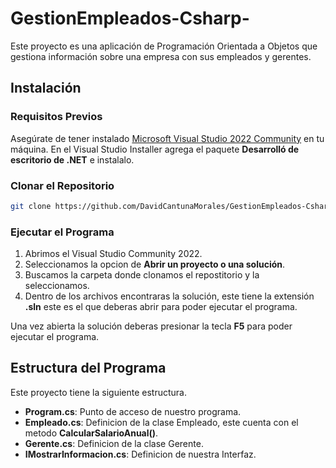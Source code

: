 # GestionEmpleados-Csharp-
Este proyecto es una aplicación de Programación Orientada a Objetos que gestiona información sobre una empresa con sus empleados y gerentes.
## Instalación
### Requisitos Previos
Asegúrate de tener instalado [Microsoft Visual Studio 2022 Community](https://visualstudio.microsoft.com/) en tu máquina.
En el Visual Studio Installer agrega el paquete **Desarrolló de escritorio de .NET** e instalalo.  
### Clonar el Repositorio
```bash
git clone https://github.com/DavidCantunaMorales/GestionEmpleados-Csharp-.git
```
### Ejecutar el Programa
1. Abrimos el Visual Studio Community 2022.
2. Seleccionamos la opcion de **Abrir un proyecto o una solución**.
3. Buscamos la carpeta donde clonamos el repostitorio y la seleccionamos.
4. Dentro de los archivos encontraras la solución, este tiene la extensión **.sln** este es el que deberas abrir para poder ejecutar el programa.

Una vez abierta la solución deberas presionar la tecla **F5** para poder ejecutar el programa.  
## Estructura del Programa
Este proyecto tiene la siguiente estructura.
- **Program.cs**: Punto de acceso de nuestro programa.
- **Empleado.cs**: Definicion de la clase Empleado, este cuenta con el metodo **CalcularSalarioAnual()**.
- **Gerente.cs**: Definicion de la clase Gerente.
- **IMostrarInformacion.cs**: Definicion de nuestra Interfaz.



 
